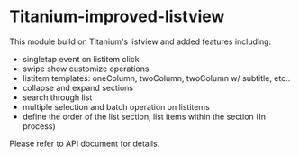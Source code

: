 # Titanium-improved-listview
This module build on Titanium's listview and added features including:

- singletap event on listitem click
- swipe show customize operations
- listitem templates: oneColumn, twoColumn, twoColumn w/ subtitle, etc..
- collapse and expand sections
- search through list
- multiple selection and batch operation on listitems
- define the order of the list section, list items within the section (In process)

Please refer to API document for details.
